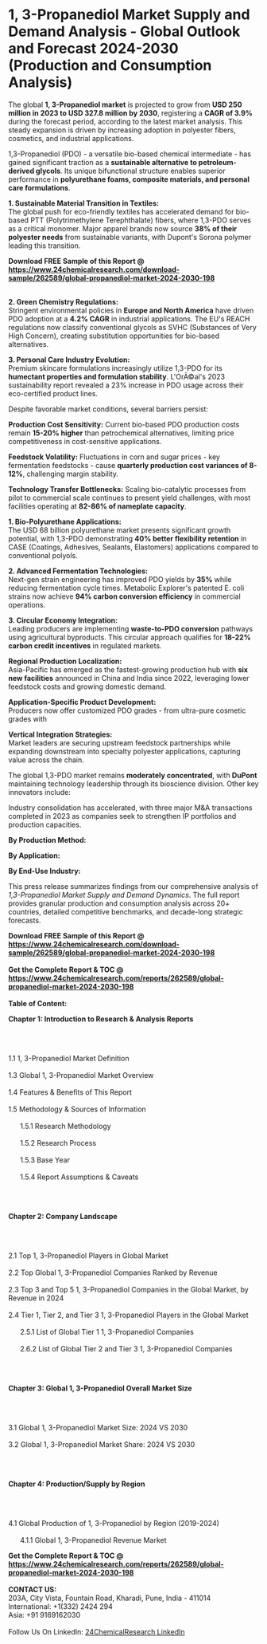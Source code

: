 <h1>1, 3-Propanediol Market Supply and Demand Analysis - Global Outlook and Forecast 2024-2030 (Production and Consumption Analysis)</h1><p>The global <strong>1, 3-Propanediol market</strong> is projected to grow from <strong>USD 250 million in 2023 to USD 327.8 million by 2030</strong>, registering a <strong>CAGR of 3.9%</strong> during the forecast period, according to the latest market analysis. This steady expansion is driven by increasing adoption in polyester fibers, cosmetics, and industrial applications.</p><p>1,3-Propanediol (PDO) - a versatile bio-based chemical intermediate - has gained significant traction as a <strong>sustainable alternative to petroleum-derived glycols</strong>. Its unique bifunctional structure enables superior performance in <strong>polyurethane foams, composite materials, and personal care formulations</strong>.</p><p><strong>1. Sustainable Material Transition in Textiles:</strong><br>
The global push for eco-friendly textiles has accelerated demand for bio-based PTT (Polytrimethylene Terephthalate) fibers, where 1,3-PDO serves as a critical monomer. Major apparel brands now source <strong>38% of their polyester needs</strong> from sustainable variants, with Dupont's Sorona polymer leading this transition.</p><div><b>Download FREE Sample of this Report @ 
            <a href="https://www.24chemicalresearch.com/download-sample/262589/global-propanediol-market-2024-2030-198">
            https://www.24chemicalresearch.com/download-sample/262589/global-propanediol-market-2024-2030-198</a></b></div><br><p><strong>2. Green Chemistry Regulations:</strong><br>
Stringent environmental policies in <strong>Europe and North America</strong> have driven PDO adoption at a <strong>4.2% CAGR</strong> in industrial applications. The EU's REACH regulations now classify conventional glycols as SVHC (Substances of Very High Concern), creating substitution opportunities for bio-based alternatives.</p><p><strong>3. Personal Care Industry Evolution:</strong><br>
Premium skincare formulations increasingly utilize 1,3-PDO for its <strong>humectant properties and formulation stability</strong>. L'OrÃ©al's 2023 sustainability report revealed a 23% increase in PDO usage across their eco-certified product lines.</p><p>Despite favorable market conditions, several barriers persist:</p><p><strong>Production Cost Sensitivity:</strong> Current bio-based PDO production costs remain <strong>15-20% higher</strong> than petrochemical alternatives, limiting price competitiveness in cost-sensitive applications.</p><p><strong>Feedstock Volatility:</strong> Fluctuations in corn and sugar prices - key fermentation feedstocks - cause <strong>quarterly production cost variances of 8-12%</strong>, challenging margin stability.</p><p><strong>Technology Transfer Bottlenecks:</strong> Scaling bio-catalytic processes from pilot to commercial scale continues to present yield challenges, with most facilities operating at <strong>82-86% of nameplate capacity</strong>.</p><p><strong>1. Bio-Polyurethane Applications:</strong><br>
The USD 68 billion polyurethane market presents significant growth potential, with 1,3-PDO demonstrating <strong>40% better flexibility retention</strong> in CASE (Coatings, Adhesives, Sealants, Elastomers) applications compared to conventional polyols.</p><p><strong>2. Advanced Fermentation Technologies:</strong><br>
Next-gen strain engineering has improved PDO yields by <strong>35%</strong> while reducing fermentation cycle times. Metabolic Explorer's patented E. coli strains now achieve <strong>94% carbon conversion efficiency</strong> in commercial operations.</p><p><strong>3. Circular Economy Integration:</strong><br>
Leading producers are implementing <strong>waste-to-PDO conversion</strong> pathways using agricultural byproducts. This circular approach qualifies for <strong>18-22% carbon credit incentives</strong> in regulated markets.</p><p><strong>Regional Production Localization:</strong><br>
    Asia-Pacific has emerged as the fastest-growing production hub with <strong>six new facilities</strong> announced in China and India since 2022, leveraging lower feedstock costs and growing domestic demand.</p><p><strong>Application-Specific Product Development:</strong><br>
    Producers now offer customized PDO grades - from ultra-pure cosmetic grades with 
    </p><p><strong>Vertical Integration Strategies:</strong><br>
    Market leaders are securing upstream feedstock partnerships while expanding downstream into specialty polyester applications, capturing value across the chain.</p><p>The global 1,3-PDO market remains <strong>moderately concentrated</strong>, with <strong>DuPont</strong> maintaining technology leadership through its bioscience division. Other key innovators include:</p><p>Industry consolidation has accelerated, with three major M&amp;A transactions completed in 2023 as companies seek to strengthen IP portfolios and production capacities.</p><p>

</p><p><strong>By Production Method:</strong></p><p><strong>By Application:</strong></p><p><strong>By End-Use Industry:</strong></p><p>This press release summarizes findings from our comprehensive analysis of <em>1,3-Propanediol Market Supply and Demand Dynamics</em>. The full report provides granular production and consumption analysis across 20+ countries, detailed competitive benchmarks, and decade-long strategic forecasts.</p><div><b>Download FREE Sample of this Report @ 
            <a href="https://www.24chemicalresearch.com/download-sample/262589/global-propanediol-market-2024-2030-198">
            https://www.24chemicalresearch.com/download-sample/262589/global-propanediol-market-2024-2030-198</a></b></div><br><div><b>Get the Complete Report & TOC @ 
            <a href="https://www.24chemicalresearch.com/reports/262589/global-propanediol-market-2024-2030-198">
            https://www.24chemicalresearch.com/reports/262589/global-propanediol-market-2024-2030-198</a></b></div><br>
            <b>Table of Content:</b><p><p><strong>Chapter 1: Introduction to Research &amp; Analysis Reports</strong></p><br />
<br />
<p>1.1 1, 3-Propanediol Market Definition<br /><br />
1.3 Global 1, 3-Propanediol Market Overview<br /><br />
1.4 Features &amp; Benefits of This Report<br /><br />
1.5 Methodology &amp; Sources of Information<br /><br />
&nbsp;&nbsp;&nbsp;&nbsp;&nbsp; 1.5.1 Research Methodology<br /><br />
&nbsp;&nbsp;&nbsp;&nbsp;&nbsp; 1.5.2 Research Process<br /><br />
&nbsp;&nbsp;&nbsp;&nbsp;&nbsp; 1.5.3 Base Year<br /><br />
&nbsp;&nbsp;&nbsp;&nbsp;&nbsp; 1.5.4 Report Assumptions &amp; Caveats</p><br />
<br />
<p><strong>Chapter 2: Company Landscape</strong></p><br />
<br />
<p>2.1 Top 1, 3-Propanediol Players in Global Market<br /><br />
2.2 Top Global 1, 3-Propanediol Companies Ranked by Revenue<br /><br />
2.3 Top 3 and Top 5 1, 3-Propanediol Companies in the Global Market, by Revenue in 2024<br /><br />
2.4 Tier 1, Tier 2, and Tier 3 1, 3-Propanediol Players in the Global Market<br /><br />
&nbsp;&nbsp;&nbsp;&nbsp;&nbsp; 2.5.1 List of Global Tier 1 1, 3-Propanediol Companies<br /><br />
&nbsp;&nbsp;&nbsp;&nbsp;&nbsp; 2.6.2 List of Global Tier 2 and Tier 3 1, 3-Propanediol Companies</p><br />
<br />
<p><strong>Chapter 3: Global 1, 3-Propanediol Overall Market Size</strong></p><br />
<br />
<p>3.1 Global 1, 3-Propanediol Market Size: 2024 VS 2030<br /><br />
3.2 Global 1, 3-Propanediol Market Share: 2024 VS 2030</p><br />
<br />
<p><strong>Chapter 4: Production/Supply by Region</strong></p><br />
<br />
<p>4.1 Global Production of 1, 3-Propanediol by Region (2019-2024)<br /><br />
&nbsp;&nbsp;&nbsp;&nbsp;&nbsp; 4.1.1 Global 1, 3-Propanediol Revenue Market </p><div><b>Get the Complete Report & TOC @ 
            <a href="https://www.24chemicalresearch.com/reports/262589/global-propanediol-market-2024-2030-198">
            https://www.24chemicalresearch.com/reports/262589/global-propanediol-market-2024-2030-198</a></b></div><br><b>CONTACT US:</b><br>
            203A, City Vista, Fountain Road, Kharadi, Pune, India - 411014<br>
            International: +1(332) 2424 294<br>
            Asia: +91 9169162030 <br><br>
            Follow Us On LinkedIn: <a href="https://www.linkedin.com/company/24chemicalresearch/">24ChemicalResearch LinkedIn</a>